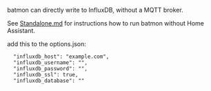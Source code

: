 
batmon can directly write to InfluxDB, without a MQTT broker.

See [Standalone.md](Standalone.md) for instructions how to run batmon without Home Assistant.


add this to the options.json:
```
  "influxdb_host": "example.com",
  "influxdb_username": "",
  "influxdb_password": "",
  "influxdb_ssl": true,
  "influxdb_database": ""
```
